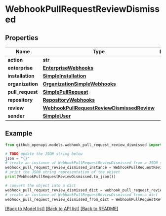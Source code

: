 # WebhookPullRequestReviewDismissed


## Properties

Name | Type | Description | Notes
------------ | ------------- | ------------- | -------------
**action** | **str** |  | 
**enterprise** | [**EnterpriseWebhooks**](EnterpriseWebhooks.md) |  | [optional] 
**installation** | [**SimpleInstallation**](SimpleInstallation.md) |  | [optional] 
**organization** | [**OrganizationSimpleWebhooks**](OrganizationSimpleWebhooks.md) |  | [optional] 
**pull_request** | [**SimplePullRequest**](SimplePullRequest.md) |  | 
**repository** | [**RepositoryWebhooks**](RepositoryWebhooks.md) |  | 
**review** | [**WebhookPullRequestReviewDismissedReview**](WebhookPullRequestReviewDismissedReview.md) |  | 
**sender** | [**SimpleUser**](SimpleUser.md) |  | 

## Example

```python
from github_openapi.models.webhook_pull_request_review_dismissed import WebhookPullRequestReviewDismissed

# TODO update the JSON string below
json = "{}"
# create an instance of WebhookPullRequestReviewDismissed from a JSON string
webhook_pull_request_review_dismissed_instance = WebhookPullRequestReviewDismissed.from_json(json)
# print the JSON string representation of the object
print(WebhookPullRequestReviewDismissed.to_json())

# convert the object into a dict
webhook_pull_request_review_dismissed_dict = webhook_pull_request_review_dismissed_instance.to_dict()
# create an instance of WebhookPullRequestReviewDismissed from a dict
webhook_pull_request_review_dismissed_from_dict = WebhookPullRequestReviewDismissed.from_dict(webhook_pull_request_review_dismissed_dict)
```
[[Back to Model list]](../README.md#documentation-for-models) [[Back to API list]](../README.md#documentation-for-api-endpoints) [[Back to README]](../README.md)


